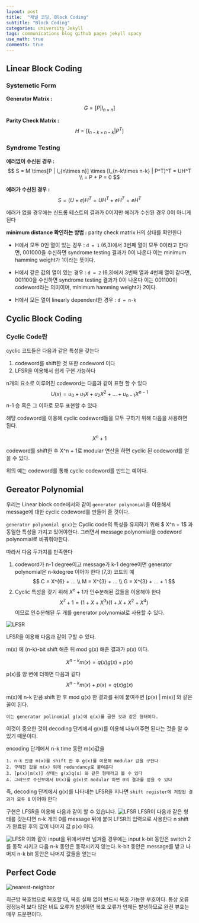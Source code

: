 ```yaml
---
layout: post
title:  "채널 코딩, Block Coding"
subtitle: "Block Coding"
categories: university Jekyll
tags: communications blog github pages jekyll spacy
use_math: true
comments: true
---
```


## Linear Block Coding

### Systemetic Form
__Generator Matrix :__
$$
G = [P | I_{n\times n}]
$$

__Parity Check Matrix :__
$$
H = [I_{n-k\times n-k} | P^T]
$$

### Syndrome Testing
__에러없이 수신된 경우 :__
$$
S = M \times[P | I_{n\times n}] \times [I_{n-k\times n-k} | P^T]^T = UH^T \\
 = P + P = 0
$$

__에러가 수신된 경우 :__
$$
S = (U+e) H^T = UH^T + eH^T = eH^T
$$

에러가 없을 경우에는 신드롬 테스트의 결과가 0이지만 에러가 수신된 경우 0이 아니게 된다


__minimum distance 확인하는 방법 :__
parity check matrix H의 상태를 확인한다
- H에서 모두 0인 열이 있는 경우 : `d = 1`
  (6,3)에서 3번째 열이 모두 0이라고 한다면, 001000을 수신하면 syndrome testing 결과가 0이 나온다
  이는 minimum hamming weight가 1이라는 뜻이다.

- H에서 같은 값의 열이 있는 경우 : `d = 2`
  (6,3)에서 3번째 열과 4번째 열이 같다면, 001100을 수신하면 syndrome testing 결과가 0이 나온다
  이는 001100이 codeword라는 의미이며, minimum hamming weight가 2이다.

- H에서 모든 열이 linearly dependent한 경우 : `d = n-k`


## Cyclic Block Coding

### Cyclic Code란
cyclic 코드들은 다음과 같은 특성을 갖는다
  1. codeword를 shift한 것 또한 codeword 이다
  2. LFSR을 이용해서 쉽게 구현 가능하다

n개의 요소로 이루어진 codeword는 다음과 같이 표현 할 수 있다
$$
U(x) = u_0 + u_1X + u_2X^2 + ... + u_{n-1}X^{n-1}
$$
n-1 승 혹은 그 이하로 모두 표현할 수 있다

해당 codeword을 이용해 cyclic codeword들을 모두 구하기 위해 다음을 사용하면 된다.

$$
X^n + 1
$$

codeword를 shift한 후 X^n + 1로 modular 연산을 하면 cyclic 된 codeword를 얻을 수 있다.

위의 예는 codeword를 통해 cyclic codeword를 만드는 예이다.


## Gereator Polynomial
우리는 Linear block code에서와 같이 `generator polynomial`을 이용해서 message에 대한 cyclic codeword를 만들어 줄 것이다.

`generator polynomial g(x)`는 Cyclic code의 특성을 유지하기 위해 $ X^n + 1$ 과 동일한 특성을 가지고 있어야한다. 그러면서 message polynomial을 codeword polynomial로 바꿔줘야한다.

따라서 다음 두가지를 만족한다
  1. codeword가 n-1 degree이고 message가 k-1 degree이면 generator polynomial은 n-kdegree 이어야 한다
  (7,3) 코드의 예
  $$
  C = X^{6} + ...  \\
  M = X^{3} + ... \\
  G = X^{3} + ...  + 1
  $$
  2. Cyclic 특성을 갖기 위해 $X^n + 1$가 인수분해된 값들을 이용해야 한다
  $$
  X^7 + 1 = (1 + X + X^3)(1 + X + X^2 + X^4)
  $$
  이므로 인수분해된 두 개를 generator polynomial로 사용할 수 있다.


![LFSR](https://ekspertos.github.io/assets/img/university/2021-10-15-LFSR.PNG)

LFSR을 이용해 다음과 같이 구할 수 있다.

m(x) 에 (n-k)-bit shift 해준 뒤 mod g(x) 해준 결과가 p(x) 이다.

$$
X^{n-k}m(x) = q(x)g(x) + p(x)
$$

p(x)를 양 변에 더하면 다음과 같다
$$
X^{n-k}m(x) + p(x) = q(x)g(x)
$$

m(x)에 n-k 만큼 shift 한 후 mod g(x) 한 결과를 뒤에 붙여주면 [p(x) | m(x)] 와 같은 꼴이 된다.

``이는 generator polinomial g(x)에 q(x)를 곱한 것과 같은 형태이다.``

이것이 중요한 것이 decoding 단계에서 g(x)를 이용해 나누어주면 된다는 것을 알 수 있기 때문이다.

encoding 단계에서 n-k time 동안 m(x)값을

```
1. n-k 만큼 m(x)를 shift 한 후 g(x)를 이용해 modular 값을 구한다
2. 구해진 값을 m(x) 뒤에 redundancy로 붙여준다
3. [p(x)|m(x)] 상태는 g(x)q(x) 와 같은 형태라고 볼 수 있다
4. 그러므로 수신부에서 U(x)를 g(x)로 modular 하면 0의 결과를 얻을 수 있다
```

즉, decoding 단계에서 g(x)를 나타내는 LFSR을 지나면 `shift register에 저장된 결과가 모두 0` 이어야 한다

구현은 LFSR을 이용해 다음과 같이 할 수 있습니다.
![LFSR](https://ekspertos.github.io/assets/img/university/2021-10-15-LFSR.PNG)
LFSR이 다음과 같은 형태를 갖는다면 n-k 개의 0를 message 뒤에 붙여 LFSR의 입력으로 사용한다
n shift가 완료된 후의 값이 나머지 값 p(x) 이다.

![LFSR](https://ekspertos.github.io/assets/img/university/2021-10-15-LFSR2.PNG)
이화 같이 input을 뒤에서부터 넘겨줄 경우에는 input k-bit 동안은 switch 2를 동작 시키고 다음 n-k 동안은 동작시키지 않는다. k-bit 동안은 message를 받고 나머지 n-k bit 동안은 나머지 값들을 얻는다



## Perfect Code
![nearest-neighbor](https://ekspertos.github.io/assets/img/university/2021-10-15-nearest-neighborhood-decoding.PNG)

최근방 복호법으로 복호할 때, 복호 실패 없이 반드시 복호 가능한 부호이다.
통상 오류정정능력 보다 많은 비트 오류가 발생하면 복호 오류가 언제든 발생하므로 완전 뷰호는 매우 드문편이다.
